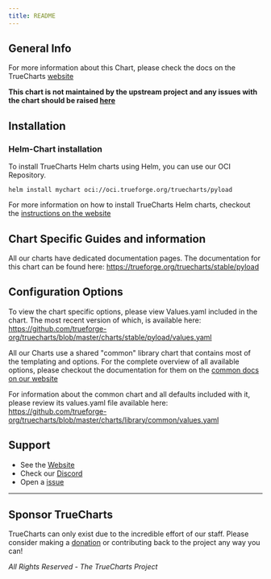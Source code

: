 ```yaml
---
title: README
---
```


## General Info

For more information about this Chart, please check the docs on the TrueCharts [website](https://trueforge.org/truecharts/stable/pyload)

**This chart is not maintained by the upstream project and any issues with the chart should be raised [here](https://github.com/trueforge-org/truecharts/issues/new/choose)**

## Installation

### Helm-Chart installation

To install TrueCharts Helm charts using Helm, you can use our OCI Repository.

`helm install mychart oci://oci.trueforge.org/truecharts/pyload`

For more information on how to install TrueCharts Helm charts, checkout the [instructions on the website](https://trueforge.org/guides/)

## Chart Specific Guides and information

All our charts have dedicated documentation pages.
The documentation for this chart can be found here:
https://trueforge.org/truecharts/stable/pyload

## Configuration Options

To view the chart specific options, please view Values.yaml included in the chart.
The most recent version of which, is available here: https://github.com/trueforge-org/truecharts/blob/master/charts/stable/pyload/values.yaml

All our Charts use a shared "common" library chart that contains most of the templating and options.
For the complete overview of all available options, please checkout the documentation for them on the [common docs on our website](https://trueforge.org/common/)

For information about the common chart and all defaults included with it, please review its values.yaml file available here: https://github.com/trueforge-org/truecharts/blob/master/charts/library/common/values.yaml

## Support

- See the [Website](https://truecharts.org)
- Check our [Discord](https://discord.gg/tVsPTHWTtr)
- Open a [issue](https://github.com/trueforge-org/truecharts/issues/new/choose)

---

## Sponsor TrueCharts

TrueCharts can only exist due to the incredible effort of our staff.
Please consider making a [donation](https://trueforge.org/general/sponsor/) or contributing back to the project any way you can!

_All Rights Reserved - The TrueCharts Project_

